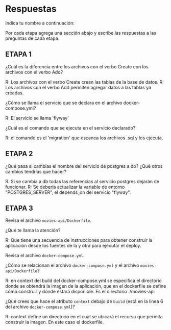 # Respuestas

Indica tu nombre a continuación: 

Por cada etapa agrega una sección abajo y escribe las respuestas a las preguntas de cada etapa.

## ETAPA 1

¿Cuál es la diferencia entre los archivos con el verbo Create con los archivos con el verbo Add?

R: Los archivos con el verbo Create crean las tablas de la base de datos. R: Los archivos con el verbo Add permiten agregar datos a las tablas ya creadas.

¿Cómo se llama el servicio que se declara en el archivo docker-compose.yml?

R: El servicio se llama 'flyway'

¿Cuál es el comando que se ejecuta en el servicio declarado?

R: el comando es el 'migration' que escanea los archivos .sql y los ejecuta.

## ETAPA 2

¿Qué pasa si cambias el nombre del servicio de postgres a db? ¿Qué otros cambios tendrías que hacer?

R: Si se cambia a db todas las referencias al servicio postgres dejarán de funcionar. R: Se debería actualizar la variable de entorno "POSTGRES_SERVER", el depends_on del servicio "flyway".

## ETAPA 3

Revisa el archivo `movies-api/Dockerfile`.

¿Qué te llama la atención?

R: Que tiene una secuencia de instrucciones para obtener construir la aplicación desde los fuentes de la y otra para ejecutar el deploy.

Revisa el archivo `docker-compose.yml`.

¿Cómo se relacionan el archivo `docker-compose.yml` y el archivo `movies-api/Dockerfile`?

R: en context del build del docker-compose.yml se especifica el directorio donde se obtendrá la imagen de la aplicación, que en el dockerfile se define cómo construir y dónde estará disponible. Es el directorio ./movies-api 

¿Qué crees que hace el atributo `context` debajo de `build` (está en la linea 6 del archivo `docker-compose.yml`)?

R: context define un directorio en el cual se ubicará el recurso que permita construir la imagen. En este caso el dockerfile. 